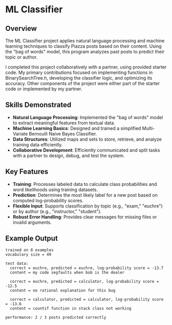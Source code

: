 # **ML Classifier**

## **Overview**
The ML Classifier project applies natural language processing and machine learning techniques to classify Piazza posts based on their content. Using the "bag of words" model, this program analyzes past posts to predict their topic or author.

I completed this project collaboratively with a partner, using provided starter code. My primary contributions focused on implementing functions in BinarySearchTree.h, developing the classifier logic, and optimizing its accuracy. Other components of the project were either part of the starter code or implemented by my partner.

## **Skills Demonstrated**
- **Natural Language Processing**: Implemented the "bag of words" model to extract meaningful features from textual data.
- **Machine Learning Basics**: Designed and trained a simplified Multi-Variate Bernoulli Naive Bayes Classifier.
- **Data Structures**: Utilized maps and sets to store, retrieve, and analyze training data efficiently.
- **Collaborative Development**: Efficiently communicated and split tasks with a partner to design, debug, and test the system.

## **Key Features**
- **Training**: Processes labeled data to calculate class probabilities and word likelihoods using training datasets.
- **Prediction**: Determines the most likely label for a new post based on computed log-probability scores.
- **Flexible Input**: Supports classification by topic (e.g., "exam," "euchre") or by author (e.g., "instructor," "student").
- **Robust Error Handling**: Provides clear messages for missing files or invalid arguments.

## **Example Output**

```plaintext
trained on 8 examples
vocabulary size = 49

test data:
  correct = euchre, predicted = euchre, log-probability score = -13.7
  content = my code segfaults when bob is the dealer

  correct = euchre, predicted = calculator, log-probability score = -12.5
  content = no rational explanation for this bug

  correct = calculator, predicted = calculator, log-probability score = -13.6
  content = countif function in stack class not working

performance: 2 / 3 posts predicted correctly
